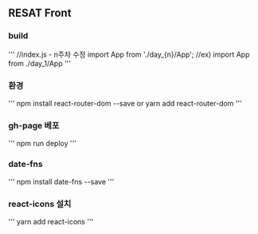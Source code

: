 ## RESAT Front


### build
'''
//index.js - n주차 수정 
import App from './day_{n}/App'; 
//ex) import App from ./day_1/App
'''

### 환경
'''
npm install react-router-dom --save
    or
yarn add react-router-dom
'''

### gh-page 베포
'''
npm run deploy
'''

### date-fns
'''
npm install date-fns --save
'''

### react-icons 설치
'''
yarn add react-icons
'''
